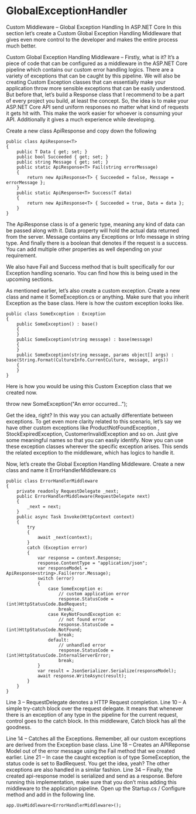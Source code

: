 # GlobalExceptionHandler
Custom Middleware – Global Exception Handling In ASP.NET Core
In this section let’s create a Custom Global Exception Handling Middleware that gives even more control to the developer and makes the entire process much better.

Custom Global Exception Handling Middleware – Firstly, what is it? It’s a piece of code that can be configured as a middleware in the ASP.NET Core pipeline which contains our custom error handling logics. There are a variety of exceptions that can be caught by this pipeline.
We will also be creating Custom Exception classes that can essentially make your application throw more sensible exceptions that can be easily understood.
But before that, let’s build a Response class that I recommend to be a part of every project you build, at least the concept. So, the idea is to make your ASP.NET Core API send uniform responses no matter what kind of requests it gets hit with. This make the work easier for whoever is consuming your API. Additionally it gives a much experience while developing.

Create a new class ApiResponse and copy down the following  
```
public class ApiResponse<T>
{
    public T Data { get; set; }
    public bool Succeeded { get; set; }
    public string Message { get; set; }
    public static ApiResponse<T> Fail(string errorMessage)
    {
        return new ApiResponse<T> { Succeeded = false, Message = errorMessage };
    }
    public static ApiResponse<T> Success(T data)
    {
        return new ApiResponse<T> { Succeeded = true, Data = data };
    }
}
```
The ApiResponse class is of a generic type, meaning any kind of data can be passed along with it. Data property will hold the actual data returned from the server. Message contains any Exceptions or Info message in string type. And finally there is a boolean that denotes if the request is a success. You can add multiple other properties as well depending on your requirement.

We also have Fail and Success method that is built specifically for our Exception handling scenario. You can find how this is being used in the upcoming sections.

As mentioned earlier, let’s also create a custom exception. Create a new class and name it SomeException.cs or anything. Make sure that you inherit Exception as the base class. Here is how the custom exception looks like.
```
public class SomeException : Exception
{
    public SomeException() : base()
    {
    }
    public SomeException(string message) : base(message)
    {
    }
    public SomeException(string message, params object[] args) : base(String.Format(CultureInfo.CurrentCulture, message, args))
    {
    }
}
```
Here is how you would be using this Custom Exception class that we created now.

throw new SomeException("An error occurred...");


Get the idea, right? In this way you can actually differentiate between exceptions. To get even more clarity related to this scenario, let’s say we have other custom exceptions like ProductNotFoundException , StockExpiredException, CustomerInvalidException and so on. Just give some meaningful names so that you can easily identify. Now you can use these exception classes wherever the specific exception arises. This sends the related exception to the middleware, which has logics to handle it.

Now, let’s create the Global Exception Handling Middleware. Create a new class and name it ErrorHandlerMiddleware.cs
```
public class ErrorHandlerMiddleware
{
    private readonly RequestDelegate _next;
    public ErrorHandlerMiddleware(RequestDelegate next)
    {
        _next = next;
    }
    public async Task Invoke(HttpContext context)
    {
        try
        {
            await _next(context);
        }
        catch (Exception error)
        {
            var response = context.Response;
            response.ContentType = "application/json";
            var responseModel = ApiResponse<string>.Fail(error.Message);
            switch (error)
            {
                case SomeException e:
                    // custom application error
                    response.StatusCode = (int)HttpStatusCode.BadRequest;
                    break;
                case KeyNotFoundException e:
                    // not found error
                    response.StatusCode = (int)HttpStatusCode.NotFound;
                    break;
                default:
                    // unhandled error
                    response.StatusCode = (int)HttpStatusCode.InternalServerError;
                    break;
            }
            var result = JsonSerializer.Serialize(responseModel);
            await response.WriteAsync(result);
        }
    }
}
```
Line 3 – RequestDelegate denotes a HTTP Request completion.
Line 10 – A simple try-catch block over the request delegate. It means that whenever there is an exception of any type in the pipeline for the current request, control goes to the catch block. In this middleware, Catch block has all the goodness.

Line 14 – Catches all the Exceptions. Remember, all our custom exceptions are derived from the Exception base class.
Line 18 – Creates an APIReponse Model out of the error message using the Fail method that we created earlier.
Line 21 – In case the caught exception is of type SomeException, the status code is set to BadRequest. You get the idea, yeah? The other exceptions are also handled in a similar fashion.
Line 34 – Finally, the created api-response model is serialized and send as a response.
Before running this implementation, make sure that you don’t miss adding this middleware to the application pipeline. Open up the Startup.cs / Configure method and add in the following line.
```
app.UseMiddleware<ErrorHandlerMiddleware>();
```
